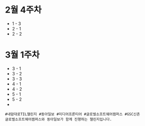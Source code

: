 # 2월 4주차
- 1 - 3
- 2 - 1
- 2 - 2

# 3월 1주차
- 3 - 1
- 3 - 2
- 3 - 3
- 4 - 1
- 4 - 2
- 5 - 1
- 5 - 2
- 
```
#내맘대로TIL챌린지 #동아일보 #미디어프론티어 #글로벌소프트웨어캠퍼스 #GSC신촌
글로벌소프트웨어캠퍼스와 동아일보가 함께 진행하는 챌린지입니다.
```